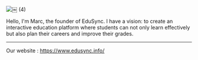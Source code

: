 ![￼ (4)](https://github.com/user-attachments/assets/13263439-8a1f-42d4-8c77-c3ca1bba585b)

Hello, I'm Marc, the founder of EduSync. I have a vision: to create an interactive education platform where students can not only learn effectively but also plan their careers and improve their grades.
***
Our website : https://www.edusync.info/
